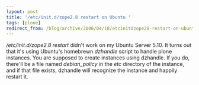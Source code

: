 ```yaml
---
layout: post
title: '/etc/init.d/zope2.8 restart on Ubuntu '
tags: [plone]
redirect_from: /blog/archive/2006/04/18/etcinitdzope28-restart-on-ubuntu-
---
```


*/etc/init.d/zope2.8 restart* didn't work on my Ubuntu Server 5.10. It
turns out that it's using Ubuntu's homebrewn *dzhandle* script to handle
plone instances. You are supposed to create instances using dzhandle. If
you do, there'll be a file named *debian\_policy* in the *etc* directory
of the instance, and if that file exists, dzhandle will recognize the
instance and happily restart it.

